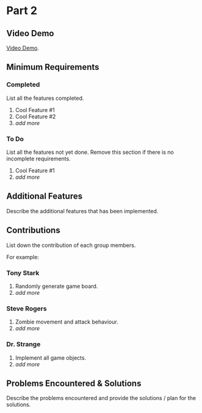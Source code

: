 # Part 2

## Video Demo

[Video Demo](https://youtube.com).

## Minimum Requirements

### Completed

List all the features completed.

1. Cool Feature #1
2. Cool Feature #2
3. *add more*

### To Do

List all the features not yet done. Remove this section if there is no incomplete requirements.

1. Cool Feature #1
2. *add more*

## Additional Features

Describe the additional features that has been implemented.

## Contributions

List down the contribution of each group members.

For example:

### Tony Stark

1. Randomly generate game board.
2. *add more*

### Steve Rogers

1. Zombie movement and attack behaviour.
2. *add more*

### Dr. Strange

1. Implement all game objects.
2. *add more*

## Problems Encountered & Solutions

Describe the problems encountered and provide the solutions / plan for the solutions.